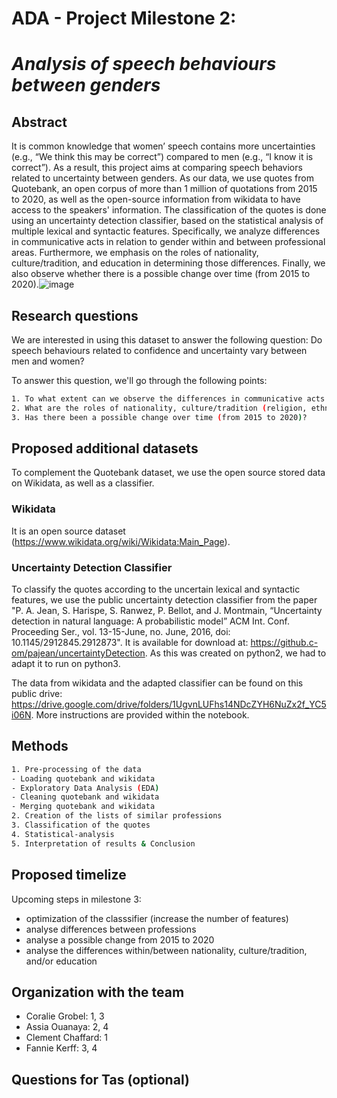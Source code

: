 # ADA - Project Milestone 2: 
# *Analysis of speech behaviours between genders*

## Abstract 

It is common knowledge that women’ speech contains more uncertainties (e.g., “We think this may be correct”) compared to men (e.g., “I know it is correct”). As a result, this project aims at comparing speech behaviors related to uncertainty between genders. As our data, we use quotes from Quotebank, an open corpus of more than 1 million of quotations from 2015 to 2020, as well as the open-source information from wikidata to have access to the speakers' information. The classification of the quotes is done using an uncertainty detection classifier, based on the statistical analysis of multiple lexical and syntactic features. Specifically, we analyze differences in communicative acts in relation to gender within and between professional areas. Furthermore, we emphasis on the roles of nationality, culture/tradition, and education in determining those differences. Finally, we also observe whether there is a possible change over time (from 2015 to 2020).![image](https://user-images.githubusercontent.com/44574856/141140799-e20da713-b5dc-4122-b0f4-a86cfdaa25c4.png)

## Research questions 

We are interested in using this dataset to answer the following question: Do speech behaviours related to confidence and uncertainty vary between men and women?

To answer this question, we'll go through the following points:

```bash
1. To what extent can we observe the differences in communicative acts in relation to gender within a professional area? Are there noticeable differences between those professional areas?
2. What are the roles of nationality, culture/tradition (religion, ethnic groups), and education (whether the speaker obtained an academic degree) in determining those differences in speech between men and women? How are the lines drawn between the language we use and the environment around us?
3. Has there been a possible change over time (from 2015 to 2020)?
```

## Proposed additional datasets
To complement the Quotebank dataset, we use the open source stored data on Wikidata, as well as a classifier.

### Wikidata
It is an open source dataset (https://www.wikidata.org/wiki/Wikidata:Main_Page).

### Uncertainty Detection Classifier
To classify the quotes according to the uncertain lexical and syntactic features, we use the public uncertainty detection classifier from the paper "P. A. Jean, S. Harispe, S. Ranwez, P. Bellot, and J. Montmain, “Uncertainty detection in natural language: A probabilistic model” ACM Int. Conf. Proceeding Ser., vol. 13-15-June, no. June, 2016, doi: 10.1145/2912845.2912873". It is available for download at: https://github.c-om/pajean/uncertaintyDetection. As this was created on python2, we had to adapt it to run on python3.

The data from wikidata and the adapted classifier can be found on this public drive: https://drive.google.com/drive/folders/1UgvnLUFhs14NDcZYH6NuZx2f_YC5i06N. More instructions are provided within the notebook.


## Methods


```bash
1. Pre-processing of the data
- Loading quotebank and wikidata
- Exploratory Data Analysis (EDA)
- Cleaning quotebank and wikidata
- Merging quotebank and wikidata
2. Creation of the lists of similar professions
3. Classification of the quotes
4. Statistical-analysis
5. Interpretation of results & Conclusion
```


## Proposed timelize 

Upcoming steps in milestone 3:
- optimization of the classsifier (increase the number of features)
- analyse differences between professions
- analyse a possible change from 2015 to 2020
- analyse the differences within/between nationality, culture/tradition, and/or education


## Organization with the team

- Coralie Grobel: 1, 3
- Assia Ouanaya: 2, 4
- Clement Chaffard: 1
- Fannie Kerff: 3, 4


## Questions for Tas (optional)

